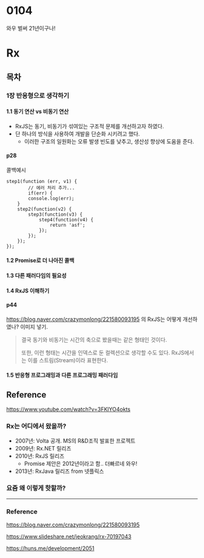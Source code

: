 # 0104

와우 벌써 21년이구나!

# Rx

## 목차

### 1장 반응형으로 생각하기

#### 1.1 동기 연산 vs 비동기 연산

- RxJS는 동기, 비동기가 섞여있는 구조적 문제를 개선하고자 하였다.
- 단 하나의 방식을 사용하여 개발을 단순화 시키려고 했다.
  - 이러한 구조의 일원화는 오류 발생 빈도를 낮추고, 생산성 향상에 도움을 준다.

#### p28

콜백예시

```
step1(function (err, v1) {
		// 에러 처리 추가...
		if(err) {
        console.log(err);
    }
    step2(function(v2) {
        step3(function(v3) {
            step4(function(v4) {
                return 'asf';
            });
        });
    });
});
```



#### 1.2 Promise로 더 나아진 콜백

#### 1.3 다른 패러다임의 필요성

#### 1.4 RxJS 이해하기

#### p44

https://blog.naver.com/crazymonlong/221580093195 의 RxJS는 어떻게 개선하였나? 이미지 넣기.

> 결국 동기와 비동기는 시간의 축으로 봤을때는 같은 형태인 것이다.
>
> 또한, 이런 형태는 시간을 인덱스로 둔 컬렉션으로 생각할 수도 있다. RxJS에서는 이를 스트림(Stream)이라 표현한다.

#### 1.5 반응형 프로그래밍과 다른 프로그래밍 패러다임



## Reference

https://www.youtube.com/watch?v=3FKlYO4okts

### Rx는 어디에서 왔을까?

- 2007년: Volta 공개. MS의 R&D조직 발표한 프로젝트
- 2009년: Rx.NET 릴리즈
- 2010년: RxJS 릴리즈
  - Promise 제안은 2012년이라고 함.. 더빠르네 와우!
- 2013년: RxJava 릴리즈 from 넷플릭스



### 요즘 왜 이렇게 핫할까?







---

### Reference

https://blog.naver.com/crazymonlong/221580093195

https://www.slideshare.net/jeokrang/rx-70197043

https://huns.me/development/2051

